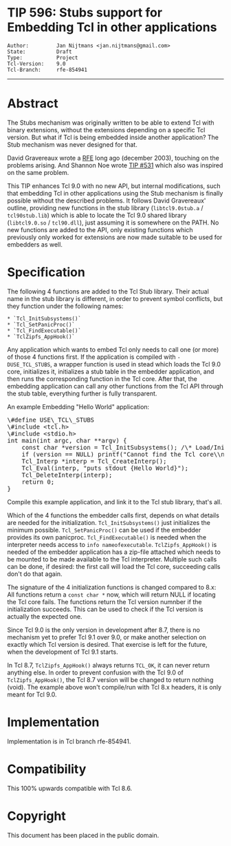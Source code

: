 # TIP 596: Stubs support for Embedding Tcl in other applications
	Author:         Jan Nijtmans <jan.nijtmans@gmail.com>
	State:          Draft
	Type:           Project
	Tcl-Version:    9.0
	Tcl-Branch:     rfe-854941
-----
# Abstract

The Stubs mechanism was originally written to be able to extend Tcl with
binary extensions, without the extensions depending on a specific Tcl
version. But what if Tcl is being embedded inside another application?
The Stub mechanism was never designed for that.

David Gravereaux wrote a [RFE](https://core.tcl-lang.org/tcl/info/854941)
long ago (december 2003), touching on the problems arising. And Shannon Noe
wrote [TIP #531](531.md) which also was inspired on the same problem.

This TIP enhances Tcl 9.0 with no new API, but internal modifications,
such that embedding Tcl in other applications using the Stub mechanism
is finally possible without the described problems. It follows David
Gravereaux' outline, providing new functions in the stub library
(`libtcl9.0stub.a` / `tcl90stub.lib`) which is able to
locate the Tcl 9.0 shared library (`libtcl9.0.so` / `tcl90.dll`),
just assuming it is somewhere on the PATH. No new functions
are added to the API, only existing functions which
previously only worked for extensions are now made
suitable to be used for embedders as well.

# Specification

The following 4 functions are added to the Tcl Stub library. Their
actual name in the stub library is different, in order to prevent
symbol conflicts, but they function under the following names:

	* `Tcl_InitSubsystems()`
	* `Tcl_SetPanicProc()`
	* `Tcl_FindExecutable()`
	* `TclZipfs_AppHook()`

Any application which wants to embed Tcl only needs to call one (or more) of
those 4 functions first. If the application is compiled with `-DUSE_TCL_STUBS`,
a wrapper function is used in stead which loads the Tcl 9.0 core, initializes
it, initializes a stub table in the embedder application, and then
runs the corresponding function in the Tcl core. After that, the
embedding application can call any other functions from the Tcl API
through the stub table, everything further is fully transparent.

An example Embedding "Hello World" application:
<pre>
\#define USE\_TCL\_STUBS
\#include &lt;tcl.h>
\#include &lt;stdio.h>
int main(int argc, char **argv) {
    const char *version = Tcl_InitSubsystems(); /\* Load/Initialize the Tcl core \*/
    if (version == NULL) printf("Cannot find the Tcl core\\n");
    Tcl_Interp *interp = Tcl_CreateInterp();
    Tcl_Eval(interp, "puts stdout {Hello World}");
    Tcl_DeleteInterp(interp);
    return 0;
}
</pre>

Compile this example application, and link it to the Tcl stub library, that's
all.

Which of the 4 functions the embedder calls first, depends on
what details are needed for the initialization. `Tcl_InitSubsystems()`
just initializes the minimum possible. `Tcl_SetPanicProc()`
can be used if the embedder provides its own panicproc. `Tcl_FindExecutable()`
is needed when the interpreter needs access to `info nameofexecutable`.
`TclZipfs_AppHook()` is needed of the embedder application has a zip-file
attached which needs to be mounted to be made available to the Tcl
interpreter. Multiple such calls can be done, if desired: the first
call will load the Tcl core, succeeding calls don't do that again.

The signature of the 4 initialization functions is changed compared to
8.x: All functions return a `const char *` now, which will return NULL if
locating the Tcl core fails. The functions return the Tcl version numnber
if the initialization succeeds. This can be used to check if the
Tcl version is actually the expected one.

Since Tcl 9.0 is the only version in development after 8.7, there is no
mechanism yet to prefer Tcl 9.1 over 9.0, or make another selection
on exactly which Tcl version is desired. That exercise is left for
the future, when the development of Tcl 9.1 starts.

In Tcl 8.7, `TclZipfs_AppHook()` always returns `TCL_OK`, it can never
return anything else. In order to prevent confusion with the
Tcl 9.0 of `TclZipfs_AppHook()`, the Tcl 8.7 version will be changed
to return nothing (void). The example above won't compile/run with
Tcl 8.x headers, it is only meant for Tcl 9.0.

# Implementation

Implementation is in Tcl branch rfe-854941.

# Compatibility

This 100% upwards compatible with Tcl 8.6.

# Copyright

This document has been placed in the public domain.
